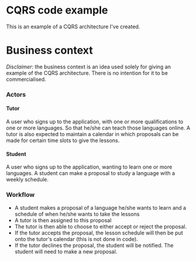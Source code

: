# CQRS code example

This is an example of a CQRS architecture I've created.

# Business context

*Disclaimer*: the business context is an idea used solely for giving an example of the CQRS architecture. There is no intention for it to be commercialised.

### Actors

#### Tutor

A user who signs up to the application, with one or more qualifications to one or more languages. So that he/she can teach those languages online.
A tutor is also expected to maintain a calendar in which proposals can be made for certain time slots to give the lessons.

#### Student

A user who signs up to the application, wanting to learn one or more languages. A student can make a proposal to study a language with a weekly schedule.

### Workflow

- A student makes a proposal of a language he/she wants to learn and a schedule of when he/she wants to take the lessons
- A tutor is then assigned to this proposal
- The tutor is then able to choose to either accept or reject the proposal.
- If the tutor accepts the proposal, the lesson schedule will then be put onto the tutor's calendar (this is not done in code).
- If the tutor declines the proposal, the student will be notified. The student will need to make a new proposal.
